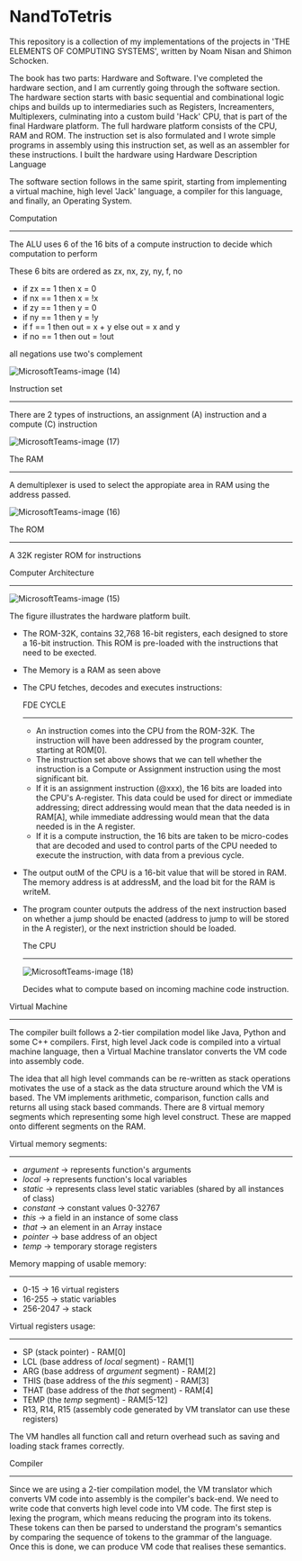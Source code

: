 # NandToTetris
This repository is a collection of my implementations of the projects in 'THE ELEMENTS OF COMPUTING SYSTEMS', written by Noam Nisan and Shimon Schocken.

The book has two parts: Hardware and Software. I've completed the hardware section, and I am currently going through the software section. The hardware section starts with basic sequential and combinational logic chips and builds up to intermediaries such as Registers, Increamenters, Multiplexers, culminating into a custom build 'Hack' CPU, that is part of the final Hardware platform. The full hardware platform consists of the CPU, RAM and ROM. The instruction set is also formulated and I wrote simple programs in assembly using this instruction set, as well as an assembler for these instructions. I built the hardware using Hardware Description Language

The software section follows in the same spirit, starting from implementing a virtual machine, high level 'Jack' language, a compiler for this language, and finally, an Operating System. 

Computation
____________

The ALU uses 6 of the 16 bits of a compute instruction to decide which computation to perform

These 6 bits are ordered as zx, nx, zy, ny, f, no

 - if zx == 1 then x = 0
 - if nx == 1 then x = !x 
 - if zy == 1 then y = 0
 - if ny == 1 then y = !y 
 - if f == 1 then out = x + y else out = x and y
 - if no == 1 then out = !out 
 
 all negations use two's complement
 
 ![MicrosoftTeams-image (14)](https://user-images.githubusercontent.com/56346800/190893370-687b31b6-ffb1-483d-93a8-b5b727d146e9.png)


 Instruction set
 _______________
 
 There are 2 types of instructions, an assignment (A) instruction and a compute (C) instruction
 
![MicrosoftTeams-image (17)](https://user-images.githubusercontent.com/56346800/190893382-82a8971d-4e9e-4731-99ca-e41e6273566e.png)


The RAM
_______

  A demultiplexer is used to select the appropiate area in RAM using the address passed. 
  
  ![MicrosoftTeams-image (16)](https://user-images.githubusercontent.com/56346800/190893396-a23f3b43-bc4a-440e-91c8-529b93867c23.png)
  

The ROM 
_______
  
A 32K register ROM for instructions
  

Computer Architecture
_____________________

![MicrosoftTeams-image (15)](https://user-images.githubusercontent.com/56346800/190893405-23edab62-ef3a-4c64-b66d-da034af34e3e.png)

The figure illustrates the hardware platform built. 
- The ROM-32K, contains 32,768 16-bit registers, each designed to store a 16-bit instruction. This ROM is pre-loaded with the instructions that need to be exected. 
- The Memory is a RAM as seen above
- The CPU fetches, decodes and executes instructions:

  FDE CYCLE
  ________
  * An instruction comes into the CPU from the ROM-32K. The instruction will have been addressed by the program counter, starting at ROM[0]. 
  * The instruction set above shows that we can tell whether the instruction is a Compute or Assignment instruction using the most significant bit.
  * If it is an assignment instruction (@xxx), the 16 bits are loaded into the CPU's A-register. This data could be used for direct or immediate addressing;
      direct addressing would mean that the data needed is in RAM[A], while immediate addressing would mean that the data needed is in the A register. 
  * If it is a compute instruction, the 16 bits are taken to be micro-codes that are decoded and used to control parts of the CPU needed to execute the instruction, with data from a previous cycle.
- The output outM of the CPU is a 16-bit value that will be stored in RAM. The memory address is at addressM, and the load bit for the RAM is writeM. 
- The program counter outputs the address of the next instruction based on whether a jump should be enacted (address to jump to will be stored in the A register), or the next instriction should be loaded. 

  The CPU
  _______
  
  ![MicrosoftTeams-image (18)](https://user-images.githubusercontent.com/56346800/190893391-3cc99016-7ed8-40b9-87c4-9b55dee53667.png)

  Decides what to compute based on incoming machine code instruction.


Virtual Machine
_______________

The compiler built follows a 2-tier compilation model like Java, Python and some C++ compilers. First, high level Jack code is compiled into a virtual machine language, then a Virtual Machine translator converts the VM code into assembly code. 

The idea that all high level commands can be re-written as stack operations motivates the use of a stack as the data structure around which the VM is based. The VM implements arithmetic, comparison, function calls and returns all using stack based commands. There are 8 virtual memory segments which representing some high level construct. These are mapped onto different segments on the RAM.

  Virtual memory segments:
  ________________________
  * *argument* -> represents function's arguments
  * *local* -> represents function's local variables 
  * *static* -> represents class level static variables (shared by all instances of class)
  * *constant* -> constant values 0-32767
  * *this* -> a field in an instance of some class
  * *that* -> an element in an Array instace
  * *pointer* -> base address of an object
  * *temp* -> temporary storage registers

  Memory mapping of usable memory:
  _______________________________
  
  - 0-15 -> 16 virtual registers
  - 16-255 -> static variables
  - 256-2047 -> stack

  Virtual registers usage:
  ________________________
  - SP (stack pointer) - RAM[0]
  - LCL (base address of *local* segment) - RAM[1]
  - ARG (base address of *argument* segment) - RAM[2]
  - THIS (base address of the *this* segment) - RAM[3]
  - THAT (base address of the *that* segment) - RAM[4]
  - TEMP (the *temp* segment) - RAM[5-12]
  - R13, R14, R15 (assembly code generated by VM translator can use these registers)

The VM handles all function call and return overhead such as saving and loading stack frames correctly. 

Compiler
________

Since we are using a 2-tier compilation model, the VM translator which converts VM code into assembly is the compiler's back-end. We need to write code that converts high level code into VM code. The first step is lexing the program, which means reducing the program into its tokens. These tokens can then be parsed to understand the program's semantics by comparing the sequence of tokens to the grammar of the language. Once this is done, we can produce VM code that realises these semantics.




